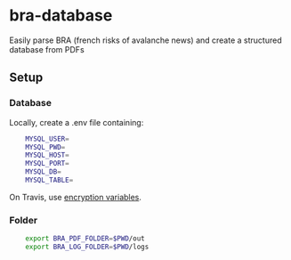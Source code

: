 # bra-database

Easily parse BRA (french risks of avalanche news) and create a structured database from PDFs

## Setup

### Database

Locally, create a .env file containing:

```bash
    MYSQL_USER=
    MYSQL_PWD=
    MYSQL_HOST=
    MYSQL_PORT=
    MYSQL_DB=
    MYSQL_TABLE=
```

On Travis, use [encryption variables](https://docs.travis-ci.com/user/environment-variables/#defining-encrypted-variables-in-travisyml).

### Folder

```bash
    export BRA_PDF_FOLDER=$PWD/out
    export BRA_LOG_FOLDER=$PWD/logs
```
